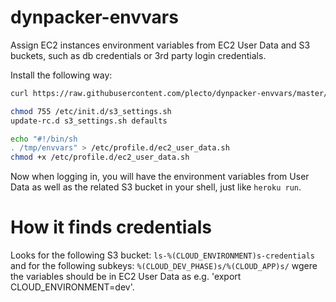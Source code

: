 # dynpacker-envvars
Assign EC2 instances environment variables from EC2 User Data and S3 buckets, such as db credentials or 3rd party login credentials.

Install the following way:

```bash
curl https://raw.githubusercontent.com/plecto/dynpacker-envvars/master/script.py > /etc/init.d/s3_settings.sh

chmod 755 /etc/init.d/s3_settings.sh
update-rc.d s3_settings.sh defaults

echo "#!/bin/sh
. /tmp/envvars" > /etc/profile.d/ec2_user_data.sh
chmod +x /etc/profile.d/ec2_user_data.sh
```

Now when logging in, you will have the environment variables from User Data as well as the related S3 bucket in your shell, just like ```heroku run```.

# How it finds credentials

Looks for the following S3 bucket: ```ls-%(CLOUD_ENVIRONMENT)s-credentials``` and for the following subkeys: ```%(CLOUD_DEV_PHASE)s/%(CLOUD_APP)s/``` wgere the variables should be in EC2 User Data as e.g. 'export CLOUD_ENVIRONMENT=dev'.
